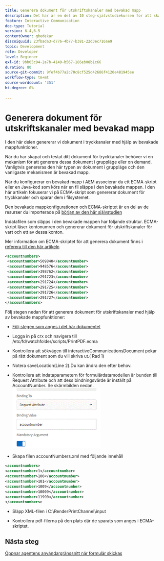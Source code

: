 ```yaml
---
title: Generera dokument för utskriftskanaler med bevakad mapp
description: Det här är en del av 10 steg-självstudiekursen för att skapa ditt första interaktiva kommunikationsdokument för tryckkanalen. I den här delen genererar vi dokument i tryckkanaler med hjälp av bevakade mappfunktioner.
feature: Interactive Communication
doc-type: Tutorial
version: 6.4,6.5
contentOwner: gbedekar
discoiquuid: 23fbada3-d776-4b77-b381-22d3ec716ae9
topic: Development
role: Developer
level: Beginner
exl-id: 9bb05c94-2a7b-4149-b567-186eb08b1c66
duration: 80
source-git-commit: 9fef4b77a2c70c8cf525d42686f4120e481945ee
workflow-type: tm+mt
source-wordcount: '351'
ht-degree: 0%

---
```


# Generera dokument för utskriftskanaler med bevakad mapp

I den här delen genererar vi dokument i tryckkanaler med hjälp av bevakade mappfunktioner.

När du har skapat och testat ditt dokument för tryckkanaler behöver vi en mekanism för att generera dessa dokument i gruppläge eller on demand. Vanligtvis genereras den här typen av dokument i gruppläge och den vanligaste mekanismen är bevakad mapp.

När du konfigurerar en bevakad mapp i AEM associerar du ett ECMA-skript eller en Java-kod som körs när en fil släpps i den bevakade mappen. I den här artikeln fokuserar vi på ECMA-skript som genererar dokument för tryckkanaler och sparar dem i filsystemet.

Den bevakade mappkonfigurationen och ECMA-skriptet är en del av de resurser du importerade på [början av den här självstudien](introduction.md)

Indatafilen som släpps i den bevakade mappen har följande struktur. ECMA-skript läser kontonumren och genererar dokument för utskriftskanaler för vart och ett av dessa konton.

Mer information om ECMA-skriptet för att generera dokument finns i [referera till den här artikeln](/help/forms/interactive-communications/generating-interactive-communications-print-document-using-api-tutorial-use.md)

```xml
<accountnumbers>
 <accountnumber>509840</accountnumber>
 <accountnumber>948576</accountnumber>
 <accountnumber>398762</accountnumber>
 <accountnumber>291723</accountnumber>
 <accountnumber>291724</accountnumber>
 <accountnumber>291725</accountnumber>
 <accountnumber>291726</accountnumber>
 <accountnumber>291727</accountnumber>
</accountnumbers>
```

Följ stegen nedan för att generera dokument för utskriftskanaler med hjälp av bevakade mappfunktioner:

* [Följ stegen som anges i det här dokumentet](/help/forms/adaptive-forms/service-user-tutorial-develop.md)

* Logga in på crx och navigera till /etc/fd/watchfolder/scripts/PrintPDF.ecma

* Kontrollera att sökvägen till interactiveCommunicationsDocument pekar på rätt dokument som du vill skriva ut.( Rad 1)
* Notera saveLocation(Line 2).Du kan ändra den efter behov.
* Kontrollera att indataparametern för formulärdatamodellen är bunden till Request Attribute och att dess bindningsvärde är inställt på AccountNumber. Se skärmbilden nedan.
  ![förfrågan](assets/requestattributeprintchannel.gif)

* Skapa filen accountNumbers.xml med följande innehåll

```xml
<accountnumbers>
<accountnumber>1</accountnumber>
<accountnumber>100</accountnumber>
<accountnumber>101</accountnumber>
<accountnumber>1009</accountnumber>
<accountnumber>10009</accountnumber>
<accountnumber>11990</accountnumber>
</accountnumbers>
```

* Släpp XML-filen i C:\RenderPrintChannel\input

* Kontrollera pdf-filerna på den plats där de sparats som anges i ECMA-skriptet.

## Nästa steg

[Öppnar agentens användargränssnitt när formulär skickas](./opening-agent-ui-on-form-submission.md)